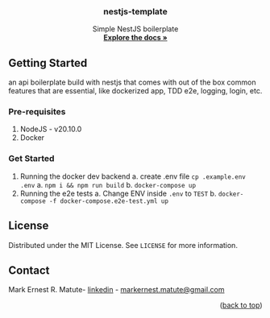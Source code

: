<a name="readme-top"></a>

<!-- PROJECT LOGO -->
<br />
<div align="center">
<h3 align="center">nestjs-template</h3>
  <p align="center">
    Simple NestJS boilerplate
    <br />
    <a href="https://github.com/SimpleIdeaLabs/nestjs-starter-template"><strong>Explore the docs »</strong></a>
    <br />
  </p>
</div>

<!-- GETTING STARTED -->

## Getting Started

an api boilerplate build with nestjs that comes with out of the box common features that are essential, like dockerized app, TDD e2e, logging, login, etc.

### Pre-requisites

1. NodeJS - v20.10.0
2. Docker

### Get Started

1. Running the docker dev backend
   a. create .env file `cp .example.env .env`
   a. `npm i && npm run build`
   b. `docker-compose up`
2. Running the e2e tests
   a. Change ENV inside `.env` to `TEST`
   b. `docker-compose -f docker-compose.e2e-test.yml up`

<!-- LICENSE -->

## License

Distributed under the MIT License. See `LICENSE` for more information.

<!-- CONTACT -->

## Contact

Mark Ernest R. Matute- [linkedin](https://www.linkedin.com/in/mark-matute/) - markernest.matute@gmail.com

<p align="right">(<a href="#readme-top">back to top</a>)</p>
